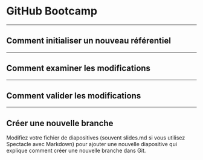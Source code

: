 <!-- slides.md -->

# GitHub Bootcamp

---

## Comment initialiser un nouveau référentiel

---

## Comment examiner les modifications

---

## Comment valider les modifications

---

## Créer une nouvelle branche

Modifiez votre fichier de diapositives (souvent slides.md si vous utilisez Spectacle avec Markdown) pour ajouter une nouvelle diapositive qui explique comment créer une nouvelle branche dans Git.